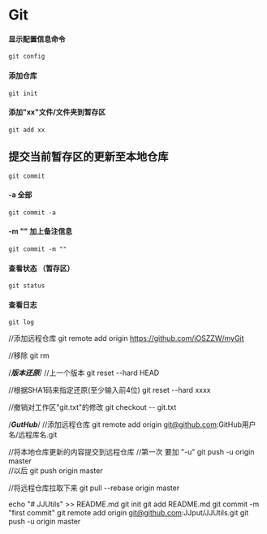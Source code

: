 # Git

#### 显示配置信息命令
    git config 

#### 添加仓库
    git init

#### 添加"xx"文件/文件夹到暂存区
    git add xx

## 提交当前暂存区的更新至本地仓库
    
    git commit

#### -a 全部
    
    git commit -a

#### -m "" 加上备注信息
    
    git commit -m ""

#### 查看状态 （暂存区）

    git status

#### 查看日志

    git log

//添加远程仓库
git remote add origin https://github.com/iOSZZW/myGit

//移除
git rm

/*********版本还原*********/
//上一个版本
git reset --hard HEAD

//根据SHA1码来指定还原(至少输入前4位)
git reset --hard xxxx


//撤销对工作区"git.txt"的修改
git checkout -- git.txt


/*********GutHub*********/
//添加远程仓库
git remote add origin git@github.com:GitHub用户名/远程库名.git

//将本地仓库更新的内容提交到远程仓库
//第一次 要加 "-u"
git push -u origin master  
//以后
git push origin master

//将远程仓库拉取下来
git pull --rebase origin master



echo "# JJUtils" >> README.md
git init
git add README.md
git commit -m "first commit"
git remote add origin git@github.com:JJput/JJUtils.git
git push -u origin master


